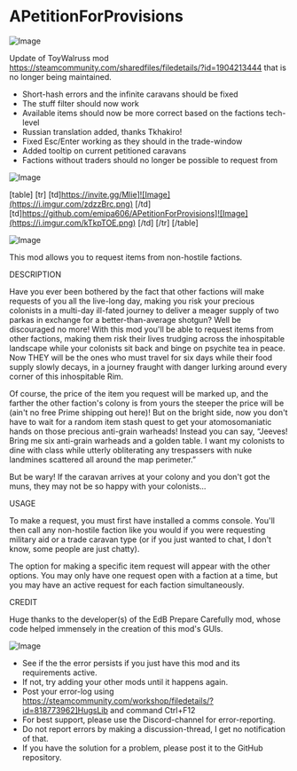 # APetitionForProvisions

![Image](https://i.imgur.com/WAEzk68.png)

Update of ToyWalruss mod
https://steamcommunity.com/sharedfiles/filedetails/?id=1904213444
that is no longer being maintained.

- Short-hash errors and the infinite caravans should be fixed
- The stuff filter should now work
- Available items should now be more correct based on the factions tech-level
- Russian translation added, thanks Tkhakiro!
- Fixed Esc/Enter working as they should in the trade-window
- Added tooltip on current petitioned caravans
- Factions without traders should no longer be possible to request from

![Image](https://i.imgur.com/7Gzt3Rg.png)


[table]
    [tr]
        [td]https://invite.gg/Mlie]![Image](https://i.imgur.com/zdzzBrc.png)
[/td]
        [td]https://github.com/emipa606/APetitionForProvisions]![Image](https://i.imgur.com/kTkpTOE.png)
[/td]
    [/tr]
[/table]
	
![Image](https://i.imgur.com/NOW7jU1.png)

This mod allows you to request items from non-hostile factions.


DESCRIPTION

Have you ever been bothered by the fact that other factions will make requests of you all the live-long day, making you risk your precious colonists in a multi-day ill-fated journey to deliver a meager supply of two parkas in exchange for a better-than-average shotgun? Well be discouraged no more! With this mod you'll be able to request items from other factions, making them risk their lives trudging across the inhospitable landscape while your colonists sit back and binge on psychite tea in peace. Now THEY will be the ones who must travel for six days while their food supply slowly decays, in a journey fraught with danger lurking around every corner of this inhospitable Rim.

Of course, the price of the item you request will be marked up, and the farther the other faction's colony is from yours the steeper the price will be (ain't no free Prime shipping out here)! But on the bright side, now you don't have to wait for a random item stash quest to get your atomosomaniatic hands on those precious anti-grain warheads! Instead you can say, “Jeeves! Bring me six anti-grain warheads and a golden table. I want my colonists to dine with class while utterly obliterating any trespassers with nuke landmines scattered all around the map perimeter.”

But be wary! If the caravan arrives at your colony and you don't got the muns, they may not be so happy with your colonists...


USAGE

To make a request, you must first have installed a comms console. You'll then call any non-hostile faction like you would if you were requesting military aid or a trade caravan type (or if you just wanted to chat, I don't know, some people are just chatty).

The option for making a specific item request will appear with the other options. You may only have one request open with a faction at a time, but you may have an active request for each faction simultaneously.
    

CREDIT

Huge thanks to the developer(s) of the EdB Prepare Carefully mod, whose code helped immensely in the creation of this mod's GUIs.


![Image](https://i.imgur.com/Rs6T6cr.png)



-  See if the the error persists if you just have this mod and its requirements active.
-  If not, try adding your other mods until it happens again.
-  Post your error-log using https://steamcommunity.com/workshop/filedetails/?id=818773962]HugsLib and command Ctrl+F12
-  For best support, please use the Discord-channel for error-reporting.
-  Do not report errors by making a discussion-thread, I get no notification of that.
-  If you have the solution for a problem, please post it to the GitHub repository.



